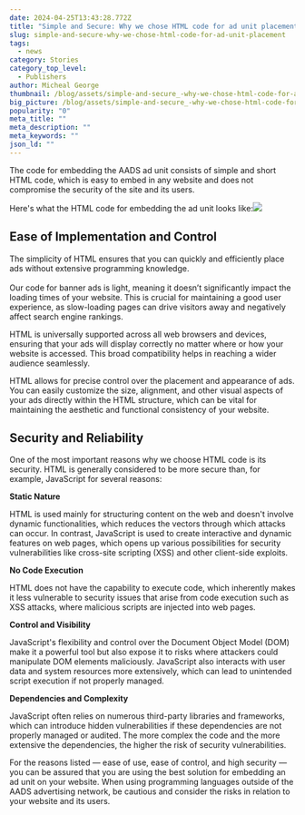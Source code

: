 ```yaml
---
date: 2024-04-25T13:43:28.772Z
title: "Simple and Secure: Why we chose HTML code for ad unit placement"
slug: simple-and-secure-why-we-chose-html-code-for-ad-unit-placement
tags:
  - news
category: Stories
category_top_level:
  - Publishers
author: Micheal George
thumbnail: /blog/assets/simple-and-secure_-why-we-chose-html-code-for-ad-unit-placement-blog.png
big_picture: /blog/assets/simple-and-secure_-why-we-chose-html-code-for-ad-unit-placement-short.png
popularity: "0"
meta_title: ""
meta_description: ""
meta_keywords: ""
json_ld: ""
---
```

The code for embedding the AADS ad unit consists of simple and short HTML code, which is easy to embed in any website and does not compromise the security of the site and its users.

Here's what the HTML code for embedding the ad unit looks like:![](https://lh7-us.googleusercontent.com/JkWc-3D8Fo096D0bhJLIwJePzgYZGsprGSfCiAnxzp4cLYvsLefmaHf5HBKhgsyr8GiGlzJKLhrL4U8UJkgSWVf9skiAy4fBVTivSEN4kW58hCX2hBmW9c9yF5quhkDxIkrR-FnmOk1nSRqBkehuXNY)

## Ease of Implementation and Control

The simplicity of HTML ensures that you can quickly and efficiently place ads without extensive programming knowledge.\
\
Our code for banner ads is light, meaning it doesn’t significantly impact the loading times of your website. This is crucial for maintaining a good user experience, as slow-loading pages can drive visitors away and negatively affect search engine rankings.

HTML is universally supported across all web browsers and devices, ensuring that your ads will display correctly no matter where or how your website is accessed. This broad compatibility helps in reaching a wider audience seamlessly.

HTML allows for precise control over the placement and appearance of ads. You can easily customize the size, alignment, and other visual aspects of your ads directly within the HTML structure, which can be vital for maintaining the aesthetic and functional consistency of your website.

## **Security and Reliability**

One of the most important reasons why we choose HTML code is its security. HTML is generally considered to be more secure than, for example, JavaScript for several reasons:

**Static Nature** 

HTML is used mainly for structuring content on the web and doesn't involve dynamic functionalities, which reduces the vectors through which attacks can occur. In contrast, JavaScript is used to create interactive and dynamic features on web pages, which opens up various possibilities for security vulnerabilities like cross-site scripting (XSS) and other client-side exploits.

**No Code Execution**

HTML does not have the capability to execute code, which inherently makes it less vulnerable to security issues that arise from code execution such as XSS attacks, where malicious scripts are injected into web pages.

**Control and Visibility**

JavaScript's flexibility and control over the Document Object Model (DOM) make it a powerful tool but also expose it to risks where attackers could manipulate DOM elements maliciously. JavaScript also interacts with user data and system resources more extensively, which can lead to unintended script execution if not properly managed.

**Dependencies and Complexity**

JavaScript often relies on numerous third-party libraries and frameworks, which can introduce hidden vulnerabilities if these dependencies are not properly managed or audited. The more complex the code and the more extensive the dependencies, the higher the risk of security vulnerabilities.

For the reasons listed — ease of use, ease of control, and high security — you can be assured that you are using the best solution for embedding an ad unit on your website. When using programming languages outside of the AADS advertising network, be cautious and consider the risks in relation to your website and its users.
